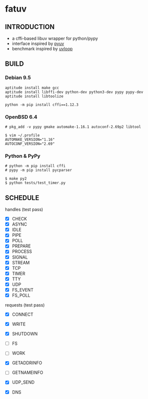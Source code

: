 # fatuv

## INTRODUCTION

* a cffi-based libuv wrapper for python/pypy
* interface inspired by [pyuv][1]
* benchmark inspired by [uvloop][2]


## BUILD

### Debian 9.5

```
aptitude install make gcc
aptitude install libffi-dev python-dev python3-dev pypy pypy-dev
aptitude install libtoolize

python -m pip install cffi==1.12.3
```

### OpenBSD 6.4

```
# pkg_add -v pypy gmake automake-1.16.1 autoconf-2.69p2 libtool

$ vim ~/.profile
AUTOMAKE_VERSION="1.16"
AUTOCONF_VERSION="2.69"

```

### Python & PyPy

```
# python -m pip install cffi
# pypy -m pip install pycparser

$ make py2
$ python tests/test_timer.py
```


## SCHEDULE

handles (test pass)
- [x] CHECK
- [x] ASYNC
- [x] IDLE
- [x] PIPE
- [x] POLL
- [x] PREPARE
- [x] PROCESS
- [x] SIGNAL
- [x] STREAM
- [x] TCP
- [x] TIMER
- [x] TTY
- [x] UDP
- [x] FS_EVENT
- [x] FS_POLL

requests (test pass)
- [x] CONNECT
- [x] WRITE
- [x] SHUTDOWN
- [ ] FS
- [ ] WORK
- [x] GETADDRINFO
- [ ] GETNAMEINFO
- [x] UDP_SEND
- [x] DNS


[1]: https://github.com/saghul/pyuv/
[2]: https://github.com/MagicStack/uvloop

